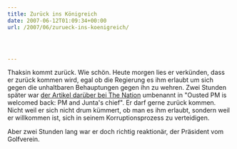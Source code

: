 ```yaml
---
title: Zurück ins Königreich
date: 2007-06-12T01:09:34+00:00
url: /2007/06/zurueck-ins-koenigreich/




---
```

Thaksin kommt zurück. Wie schön. Heute morgen lies er verkünden, dass er zurück kommen wird, egal ob die Regierung es ihm erlaubt um sich gegen die unhaltbaren Behauptungen gegen ihn zu wehren. Zwei Stunden später war [der Artikel darüber bei The Nation][1] umbenannt in "Ousted PM is welcomed back: PM and Junta's chief". Er darf gerne zurück kommen. Nicht weil er sich nicht drum kümmert, ob man es ihm erlaubt, sondern weil er willkommen ist, sich in seinem Korruptionsprozess zu verteidigen.

Aber zwei Stunden lang war er doch richtig reaktionär, der Präsident vom Golfverein.

 [1]: http://www.nationmultimedia.com/2007/06/12/headlines/headlines_30036660.php
